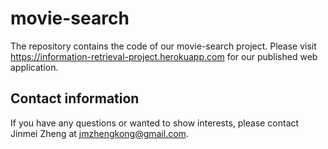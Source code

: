 # movie-search
The repository contains the code of our movie-search project.  Please visit https://information-retrieval-project.herokuapp.com for our published web application.


## Contact information
If you have any questions or wanted to show interests, please contact Jinmei Zheng at jmzhengkong@gmail.com.
